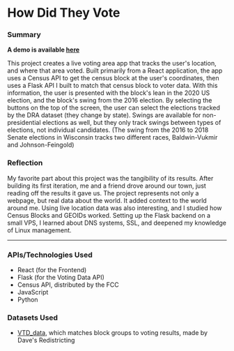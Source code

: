 # How Did They Vote
### Summary
**A demo is available [here](https://somemone0.github.io/how-did-they-vote)**

This project creates a live voting area app that tracks the user's location, and where that area voted. Built primarily from a React application,
the app uses a Census API to get the census block at the user's coordinates, then uses a Flask API I built to match that census block to voter data.
With this information, the user is presented with the block's lean in the 2020 US election, and the block's swing from the 2016 election. By
selecting the buttons on the top of the screen, the user can select the elections tracked by the DRA dataset (they change by state). Swings are available for non-presidential elections as well, but they only track swings between types of elections, not individual candidates. (The swing from the 2016 to 2018 Senate elections in Wisconsin tracks two different races, Baldwin-Vukmir and Johnson-Feingold)
### Reflection

My favorite part about this project was the tangibility of its results. After building its first iteration, me and a friend drove around our town, just reading off the results it gave us. The project represents not only a webpage, but real data about the world. It added context to the world around me. Using live location data was also interesting, and I studied how Census Blocks and GEOIDs worked. Setting up the Flask backend on a small VPS, I learned about DNS systems, SSL, and deepened my knowledge of Linux management.

---
### APIs/Technologies Used
 - React (for the Frontend)
 - Flask (for the Voting Data API)
 - Census API, distributed by the FCC
 - JavaScript
 - Python

### Datasets Used
 - [VTD_data](https://github.com/dra2020/vtd_data), which matches block groups to voting results, made by Dave's Redistricting
